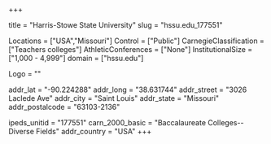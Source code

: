
+++

title = "Harris-Stowe State University"
slug = "hssu.edu_177551"

Locations = ["USA","Missouri"]
Control = ["Public"]
CarnegieClassification = ["Teachers colleges"]
AthleticConferences = ["None"]
InstitutionalSize = ["1,000 - 4,999"]
domain = ["hssu.edu"]

Logo = ""

addr_lat = "-90.224288"
addr_long = "38.631744"
addr_street = "3026 Laclede Ave"
addr_city = "Saint Louis"
addr_state = "Missouri"
addr_postalcode = "63103-2136"

ipeds_unitid = "177551"
carn_2000_basic = "Baccalaureate Colleges--Diverse Fields"
addr_country = "USA"
+++
    
